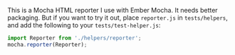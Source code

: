 This is a Mocha HTML reporter I use with Ember Mocha. It needs better
packaging. But if you want to try it out, place `reporter.js` in
`tests/helpers`, and add the following to your `tests/test-helper.js`:

````js
import Reporter from './helpers/reporter';
mocha.reporter(Reporter);
````

